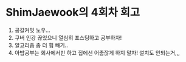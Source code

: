 # ShimJaewook의 4회차 회고
> 
1. 공갈커밋 노우...
2. 쿠버 인강 끊었으니 열심히 포스팅하고 공부하자!
3. 알고리즘 좀 더 힘 빼기..
4. 아밥공부는 회사에서만 하고 집에선 어줍잖게 하지 말자! 설치도 안되는거,,,
